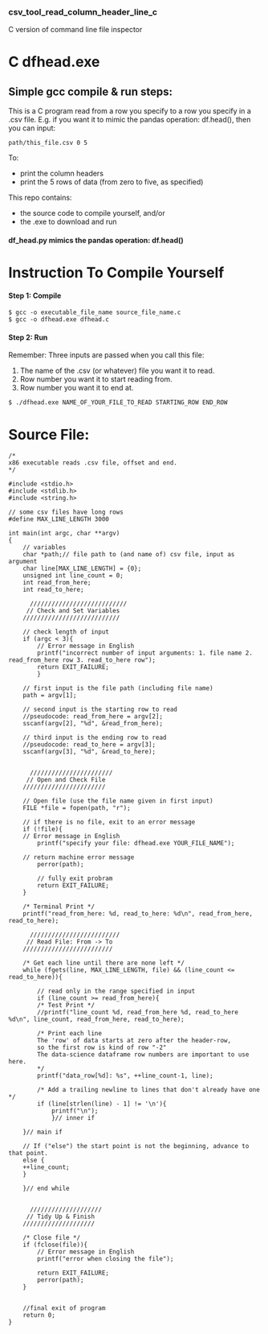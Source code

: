 ### csv_tool_read_column_header_line_c
C version of command line file inspector


# C dfhead.exe


## Simple gcc compile & run steps:

This is a C program read from a row you specify to a row you specify in a .csv file.
E.g. if you want it to mimic the pandas operation: df.head(), then you can input: 
```
path/this_file.csv 0 5
```
To: 
- print the column headers
- print the 5 rows of data (from zero to five, as specified)

This repo contains:
- the source code to compile yourself, and/or 
- the .exe to download and run

#### df_head.py mimics the pandas operation: df.head()

# Instruction To Compile Yourself

#### Step 1: Compile
```
$ gcc -o executable_file_name source_file_name.c
$ gcc -o dfhead.exe dfhead.c
```
#### Step 2: Run
Remember: Three inputs are passed when you call this file:
1. The name of the .csv (or whatever) file you want it to read.
2. Row number you want it to start reading from.
3. Row number you want it to end at.
```
$ ./dfhead.exe NAME_OF_YOUR_FILE_TO_READ STARTING_ROW END_ROW 
```


# Source File:

```
/* 
x86 executable reads .csv file, offset and end.
*/

#include <stdio.h>
#include <stdlib.h>
#include <string.h>

// some csv files have long rows
#define MAX_LINE_LENGTH 3000

int main(int argc, char **argv)
{
    // variables
    char *path;// file path to (and name of) csv file, input as argument
    char line[MAX_LINE_LENGTH] = {0};
    unsigned int line_count = 0;
    int read_from_here;
    int read_to_here;
    
      ///////////////////////////
     // Check and Set Variables
    ///////////////////////////
    
    // check length of input
    if (argc < 3){
    	// Error message in English
        printf("incorrect number of input arguments: 1. file name 2. read_from_here row 3. read_to_here row");
        return EXIT_FAILURE;
        }
        
    // first input is the file path (including file name)
    path = argv[1];
    
    // second input is the starting row to read
    //pseudocode: read_from_here = argv[2];
    sscanf(argv[2], "%d", &read_from_here);
    
    // third input is the ending row to read
    //pseudocode: read_to_here = argv[3];
    sscanf(argv[3], "%d", &read_to_here);
    
    
      ///////////////////////
     // Open and Check File
    ///////////////////////
    
    // Open file (use the file name given in first input)
    FILE *file = fopen(path, "r");
    
    // if there is no file, exit to an error message
    if (!file){
	// Error message in English
        printf("specify your file: dfhead.exe YOUR_FILE_NAME");

	// return machine error message
        perror(path);
        
        // fully exit probram
        return EXIT_FAILURE;
    }
    
    /* Terminal Print */
    printf("read_from_here: %d, read_to_here: %d\n", read_from_here, read_to_here);
    
      /////////////////////////
     // Read File: From -> To
    /////////////////////////
    
    /* Get each line until there are none left */
    while (fgets(line, MAX_LINE_LENGTH, file) && (line_count <= read_to_here)){
    
    	// read only in the range specified in input
        if (line_count >= read_from_here){
	    /* Test Print */
	    //printf("line_count %d, read_from_here %d, read_to_here %d\n", line_count, read_from_here, read_to_here);
	    
	    /* Print each line
	    The 'row' of data starts at zero after the header-row, 
	    so the first row is kind of row "-2"
	    The data-science dataframe row numbers are important to use here.
	    */
	    printf("data_row[%d]: %s", ++line_count-1, line);
		
	    /* Add a trailing newline to lines that don't already have one */
	    if (line[strlen(line) - 1] != '\n'){
	        printf("\n");
	        }// inner if
	        
	}// main if
	
	// If ("else") the start point is not the beginning, advance to that point.
	else {
	++line_count;
	}
	
    }// end while
    
    
      ////////////////////
     // Tidy Up & Finish
    ////////////////////
    
    /* Close file */
    if (fclose(file)){
        // Error message in English
        printf("error when closing the file");

        return EXIT_FAILURE;
        perror(path);
    }
    
    
    //final exit of program
    return 0;
}
```


